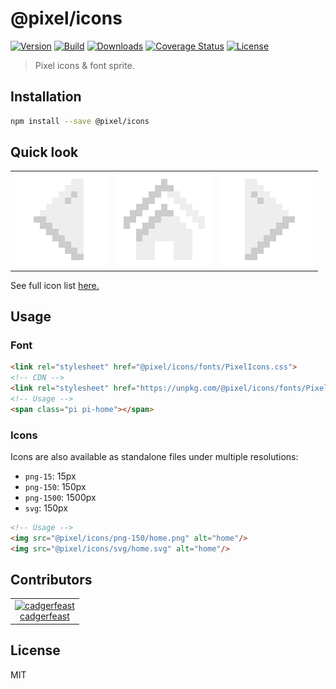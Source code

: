 # @pixel/icons

[![Version](https://badge.fury.io/js/%40pixel%2Ficons.svg)](https://www.npmjs.com/package/@pixel/icons)
[![Build](https://travis-ci.org/cadgerfeast/pixel-icons.svg?branch=master)](https://travis-ci.org/cadgerfeast/pixel-icons)
[![Downloads](https://img.shields.io/npm/dt/@pixel/icons.svg)](https://www.npmjs.com/package/@pixel/icons)
[![Coverage Status](https://coveralls.io/repos/github/cadgerfeast/pixel-icons/badge.svg?branch=master)](https://coveralls.io/github/cadgerfeast/pixel-icons?branch=master)
[![License](https://img.shields.io/npm/l/@pixel/icons.svg)](https://github.com/cadgerfeast/pixel-icons/blob/master/LICENSE)

> Pixel icons & font sprite.

## Installation

``` bash
npm install --save @pixel/icons
```

## Quick look

<table>
	<tbody>
		<tr>
			<td align="center"><img src="./png-150/chevron-left.png"/></td>
      <td align="center"><img src="./png-150/home.png"/></td>
      <td align="center"><img src="./png-150/chevron-right.png"/></td>
	</tbody>
</table>

See full icon list [here.](./ICONS.md "Full icon list")

## Usage

### Font

``` html
<link rel="stylesheet" href="@pixel/icons/fonts/PixelIcons.css">
<!-- CDN -->
<link rel="stylesheet" href="https://unpkg.com/@pixel/icons/fonts/PixelIcons.css">
<!-- Usage -->
<span class="pi pi-home"></span>
```

### Icons

Icons are also available as standalone files under multiple resolutions:

* `png-15`: 15px
* `png-150`: 150px
* `png-1500`: 1500px
* `svg`: 150px

``` html
<!-- Usage -->
<img src="@pixel/icons/png-150/home.png" alt="home"/>
<img src="@pixel/icons/svg/home.svg" alt="home"/>
```

## Contributors

<table>
  <tbody>
    <tr>
      <td align="center">
        <a href="https://github.com/cadgerfeast">
          <img src="https://github.com/cadgerfeast.png?size=100" alt="cadgerfeast" width="100px">
          <br/>
          <span>cadgerfeast</span>
        </a>
      </td>
    </tr>
  </tbody>
</table>

## License

MIT
